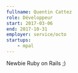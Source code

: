 ```yaml
---
fullname: Quentin Cattez
role: Développeur
start: 2017-03-06
end: 2017-10-31
employer: service/octo
startups:
    - mpal
---
```


Newbie Ruby on Rails ;)
